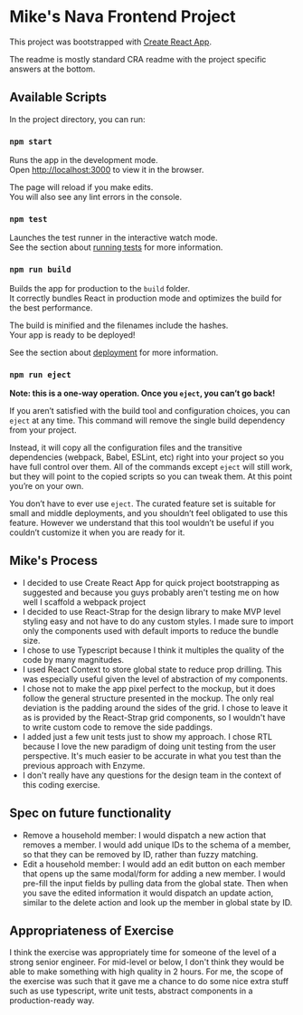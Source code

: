 # Mike's Nava Frontend Project

This project was bootstrapped with [Create React App](https://github.com/facebook/create-react-app).

The readme is mostly standard CRA readme with the project specific answers at the bottom.

## Available Scripts

In the project directory, you can run:

### `npm start`

Runs the app in the development mode.\
Open [http://localhost:3000](http://localhost:3000) to view it in the browser.

The page will reload if you make edits.\
You will also see any lint errors in the console.

### `npm test`

Launches the test runner in the interactive watch mode.\
See the section about [running tests](https://facebook.github.io/create-react-app/docs/running-tests) for more information.

### `npm run build`

Builds the app for production to the `build` folder.\
It correctly bundles React in production mode and optimizes the build for the best performance.

The build is minified and the filenames include the hashes.\
Your app is ready to be deployed!

See the section about [deployment](https://facebook.github.io/create-react-app/docs/deployment) for more information.

### `npm run eject`

**Note: this is a one-way operation. Once you `eject`, you can’t go back!**

If you aren’t satisfied with the build tool and configuration choices, you can `eject` at any time. This command will remove the single build dependency from your project.

Instead, it will copy all the configuration files and the transitive dependencies (webpack, Babel, ESLint, etc) right into your project so you have full control over them. All of the commands except `eject` will still work, but they will point to the copied scripts so you can tweak them. At this point you’re on your own.

You don’t have to ever use `eject`. The curated feature set is suitable for small and middle deployments, and you shouldn’t feel obligated to use this feature. However we understand that this tool wouldn’t be useful if you couldn’t customize it when you are ready for it.

## Mike's Process

- I decided to use Create React App for quick project bootstrapping as suggested and because you guys probably aren't testing me on how well I scaffold a webpack project
- I decided to use React-Strap for the design library to make MVP level styling easy and not have to do any custom styles. I made sure to import only the components used with default imports to reduce the bundle size.
- I chose to use Typescript because I think it multiples the quality of the code by many magnitudes.
- I used React Context to store global state to reduce prop drilling. This was especially useful given the level of abstraction of my components.
- I chose not to make the app pixel perfect to the mockup, but it does follow the general structure presented in the mockup. The only real deviation is the padding around the sides of the grid. I chose to leave it as is provided by the React-Strap grid components, so I wouldn't have to write custom code to remove the side paddings.
- I added just a few unit tests just to show my approach. I chose RTL because I love the new paradigm of doing unit testing from the user perspective. It's much easier to be accurate in what you test than the previous approach with Enzyme.
- I don't really have any questions for the design team in the context of this coding exercise.

## Spec on future functionality

- Remove a household member: I would dispatch a new action that removes a member. I would add unique IDs to the schema of a member, so that they can be removed by ID, rather than fuzzy matching.
- Edit a household member: I would add an edit button on each member that opens up the same modal/form for adding a new member. I would pre-fill the input fields by pulling data from the global state. Then when you save the edited information it would dispatch an update action, similar to the delete action and look up the member in global state by ID.

## Appropriateness of Exercise
I think the exercise was appropriately time for someone of the level of a strong senior engineer. For mid-level or below, I don't think they would be able to make something with high quality in 2 hours. For me, the scope of the exercise was such that it gave me a chance to do some nice extra stuff such as use typescript, write unit tests, abstract components in a production-ready way.